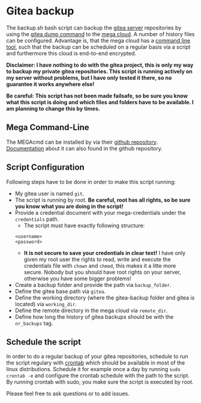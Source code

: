# Gitea backup
The backup.sh bash script can backup the [gitea server](https://gitea.io/en-us/) repositories by using the [gitea dump command](https://docs.gitea.io/en-us/backup-and-restore/) to the [mega cloud](https://mega.nz/). A number of history files can be configured. Advantage is, that the mega cloud has a [command line tool](https://mega.nz/cmd), such that the backup can be scheduled on a regular basis via a script and furthermore this cloud is end-to-end encrypted.

**Disclaimer: I have nothing to do with the gitea project, this is only my way to backup my private gitea repositories. This script is running actively on my server without problems, but I have only tested it there, so no guarantee it works anywhere else!**  

**Be careful: This script has not been made failsafe, so be sure you know what this script is doing and which files and folders have to be available. I am planning to change this by times.**

## Mega Command-Line
The MEGAcmd can be installed by via their [github repository](https://github.com/meganz/MEGAcmd). [Documentation](https://github.com/meganz/MEGAcmd/blob/master/UserGuide.md) about it can also found in the github repository.

## Script Configuration
Following steps have to be done in order to make this script running:
* My gitea user is named `git`.
* The script is running by root. **Be careful, root has all rights, so be sure you know what you are doing in the script!**
* Provide a credential document with your mega-credentials under the `credentials` path.
  * The script must have exactly following structure:
  ```
  <username>
  <password>
  ```
  * **It is not secure to save your credentials in clear text!** I have only given my root user the rights to read, write and execute the credentials file with `chown` and `chmod`, this makes it a litte more secure. Nobody but you should have root rights on your server, otherwise you have some bigger problems!
* Create a backup folder and provide the path via `backup_folder`.
* Define the gitea base path via `gitea`.
* Define the working directory (where the gitea-backup folder and gitea is located) via `working_dir`.
* Define the remote directory in the mega cloud via `remote_dir`.
* Define how long the history of gitea backups should be with the `nr_backups` tag.

## Schedule the script
In order to do a regular backup of your gitea repositories, schedule to run the script regulary with [crontab](https://www.man7.org/linux/man-pages/man5/crontab.5.html) which should be available in most of the linux distributions. Schedule it for example once a day by running `sudo crontab -e` and configure the crontab schedule with the path to the script. By running crontab with sudo, you make sure the script is executed by root.  

Please feel free to ask questions or to add issues.
